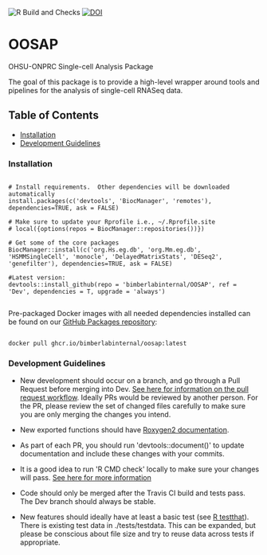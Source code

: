![R Build and Checks](https://github.com/bimberlabinternal/OOSAP/workflows/R%20Build%20and%20Checks/badge.svg)
[![DOI](https://zenodo.org/badge/187915110.svg)](https://zenodo.org/badge/latestdoi/187915110)

# OOSAP

OHSU-ONPRC Single-cell Analysis Package

The goal of this package is to provide a high-level wrapper around tools and pipelines for the analysis of single-cell RNASeq data.

## Table of Contents
* [Installation](#installation)
* [Development Guidelines](#developers)

### <a name="installation">Installation</a>

```{r }

# Install requirements.  Other dependencies will be downloaded automatically
install.packages(c('devtools', 'BiocManager', 'remotes'), dependencies=TRUE, ask = FALSE)

# Make sure to update your Rprofile i.e., ~/.Rprofile.site
# local({options(repos = BiocManager::repositories())})

# Get some of the core packages
BiocManager::install(c('org.Hs.eg.db', 'org.Mm.eg.db', 'HSMMSingleCell', 'monocle', 'DelayedMatrixStats', 'DESeq2', 'genefilter'), dependencies=TRUE, ask = FALSE)

#Latest version:
devtools::install_github(repo = 'bimberlabinternal/OOSAP', ref = 'Dev', dependencies = T, upgrade = 'always')


```
    
    
Pre-packaged Docker images with all needed dependencies installed can be found on our [GitHub Packages repository](https://github.com/orgs/bimberlabinternal/packages/container/package/oosap): 

```

docker pull ghcr.io/bimberlabinternal/oosap:latest

```

### <a name="developers">Development Guidelines</a>

* New development should occur on a branch, and go through a Pull Request before merging into Dev.  [See here for information on the pull request workflow](https://guides.github.com/introduction/flow/).  Ideally PRs would be reviewed by another person.  For the PR, please review the set of changed files carefully to make sure you are only merging the changes you intend.   

* New exported functions should have [Roxygen2 documentation](https://kbroman.org/pkg_primer/pages/docs.html).

* As part of each PR, you should run 'devtools::document()' to update documentation and include these changes with your commits.

* It is a good idea to run 'R CMD check' locally to make sure your changes will pass.  [See here for more information](http://r-pkgs.had.co.nz/check.html)

* Code should only be merged after the Travis CI build and tests pass.  The Dev branch should always be stable.

* New features should ideally have at least a basic test (see [R testthat](http://r-pkgs.had.co.nz/tests.html)).  There is existing test data in ./tests/testdata.  This can be expanded, but please be conscious about file size and try to reuse data across tests if appropriate.

  
